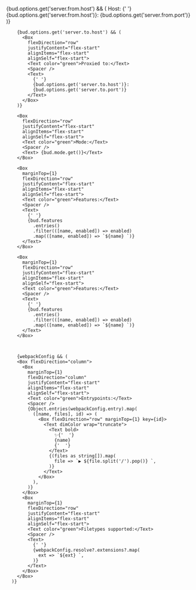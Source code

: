 {bud.options.get('server.from.host') && (
          <Box
            flexDirection="row"
            justifyContent="flex-start"
            alignItems="flex-start"
            alignSelf="flex-start">
            <Text color="green">Host:</Text>
            <Spacer />
            <Text>
              {' '}
              {bud.options.get('server.from.host')}:
              {bud.options.get('server.from.port')}
            </Text>
          </Box>
        )}

        {bud.options.get('server.to.host') && (
          <Box
            flexDirection="row"
            justifyContent="flex-start"
            alignItems="flex-start"
            alignSelf="flex-start">
            <Text color="green">Proxied to:</Text>
            <Spacer />
            <Text>
              {' '}
              {bud.options.get('server.to.host')}:
              {bud.options.get('server.to.port')}
            </Text>
          </Box>
        )}

        <Box
          flexDirection="row"
          justifyContent="flex-start"
          alignItems="flex-start"
          alignSelf="flex-start">
          <Text color="green">Mode:</Text>
          <Spacer />
          <Text> {bud.mode.get()}</Text>
        </Box>

        <Box
          marginTop={1}
          flexDirection="row"
          justifyContent="flex-start"
          alignItems="flex-start"
          alignSelf="flex-start">
          <Text color="green">Features:</Text>
          <Spacer />
          <Text>
            {' '}
            {bud.features
              .entries()
              .filter(([name, enabled]) => enabled)
              .map(([name, enabled]) => `${name} `)}
          </Text>
        </Box>

        <Box
          marginTop={1}
          flexDirection="row"
          justifyContent="flex-start"
          alignItems="flex-start"
          alignSelf="flex-start">
          <Text color="green">Features:</Text>
          <Spacer />
          <Text>
            {' '}
            {bud.features
              .entries()
              .filter(([name, enabled]) => enabled)
              .map(([name, enabled]) => `${name} `)}
          </Text>
        </Box>



        {webpackConfig && (
        <Box flexDirection="column">
          <Box
            marginTop={1}
            flexDirection="column"
            justifyContent="flex-start"
            alignItems="flex-start"
            alignSelf="flex-start">
            <Text color="green">Entrypoints:</Text>
            <Spacer />
            {Object.entries(webpackConfig.entry).map(
              ([name, files], id) => (
                <Box flexDirection="row" marginTop={1} key={id}>
                  <Text dimColor wrap="truncate">
                    <Text bold>
                      ✨{'  '}
                      {name}
                      {'  '}
                    </Text>
                    {(files as string[]).map(
                      file => `▶ ${file.split('/').pop()} `,
                    )}
                  </Text>
                </Box>
              ),
            )}
          </Box>
          <Box
            marginTop={1}
            flexDirection="row"
            justifyContent="flex-start"
            alignItems="flex-start"
            alignSelf="flex-start">
            <Text color="green">Filetypes supported:</Text>
            <Spacer />
            <Text>
              {' '}
              {webpackConfig.resolve?.extensions?.map(
                ext => `${ext} `,
              )}
            </Text>
          </Box>
        </Box>
      )}